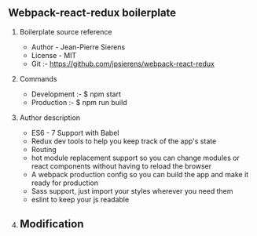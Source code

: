 ## Webpack-react-redux boilerplate ##

1. Boilerplate source reference 
    - Author - Jean-Pierre Sierens
    - License - MIT
    - Git :- https://github.com/jpsierens/webpack-react-redux

2. Commands 
    - Development :- $ npm start
    - Production :- $ npm run build

3. Author description 

    - ES6 - 7 Support with Babel
    - Redux dev tools to help you keep track of the app's state
    - Routing
    - hot module replacement support so you can change modules or react components without having to reload the browser
    - A webpack production config so you can build the app and make it ready for production
    - Sass support, just import your styles wherever you need them
    - eslint to keep your js readable

4. Modification
    - 
